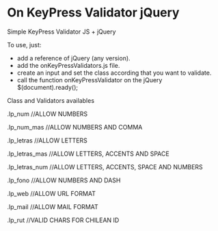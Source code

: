 # On KeyPress Validator jQuery
Simple KeyPress Validator JS + jQuery

To use, just: 
- add a reference of jQuery (any version).
- add the onKeyPressValidators.js file.
- create an input and set the class according that you want to validate.
- call the function onKeyPressValidator on the jQuery $(document).ready();


Class and Validators availables

.lp_num
//ALLOW NUMBERS

.lp_num_mas
//ALLOW NUMBERS AND COMMA

.lp_letras
//ALLOW LETTERS

.lp_letras_mas
//ALLOW LETTERS, ACCENTS AND SPACE

.lp_letras_num
//ALLOW LETTERS, ACCENTS, SPACE AND NUMBERS

.lp_fono
//ALLOW NUMBERS AND DASH

.lp_web
//ALLOW URL FORMAT

.lp_mail
//ALLOW MAIL FORMAT

.lp_rut
//VALID CHARS FOR CHILEAN ID